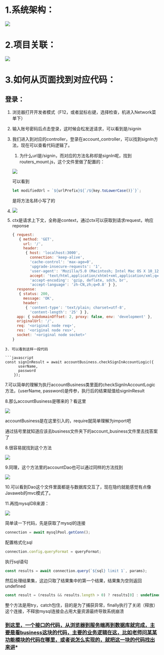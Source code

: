 # 1.系统架构：

![](C:\Users\ZHGZ\AppData\Roaming\marktext\images\2023-05-09-10-52-47-image.png)

# 2.项目关联：

![](C:\Users\ZHGZ\AppData\Roaming\marktext\images\2023-05-09-11-01-59-image.png)

# 3.如何从页面找到对应代码：

## 登录：

1. 浏览器打开开发者模式（F12，或者鼠标右键，选择检查，机进入Network菜单下）

2. 输入账号密码后点击登录，这时候会松发送请求，可以看到是/signin

3. 我们进入到对应的controller，登录在account_controller，可以找到signIn方法，现在可以查看代码逻辑了。
   
   1. 为什么url是/signin，而对应的方法名称却是signIn呢，找到routers_mount.js，这个文件里做了配置的：
   
   ![](C:\Users\ZHGZ\AppData\Roaming\marktext\images\2023-05-09-15-38-42-image.png)
   
   可以看到
   
   ```javascript
   let modifiedUrl = `${urlPrefix}${`/${key.toLowerCase()}`}`;
   ```
   
   是将方法名转小写了的

4. ![](C:\Users\ZHGZ\AppData\Roaming\marktext\images\2023-05-09-15-09-36-image.png)

5. ctx是请求上下文，全称是context，通过ctx可以获取到请求request，响应 reponse
   
   ```javascript
   { request:
      { method: 'GET',
        url: '/',
        header:
         { host: 'localhost:3000',
           connection: 'keep-alive',
           'cache-control': 'max-age=0',
           'upgrade-insecure-requests': '1',
           'user-agent': 'Mozilla/5.0 (Macintosh; Intel Mac OS X 10_12_3) AppleWebKit/537.36 (KHTML, like Gecko) Chrome/56.0.2924.87 Safari/537.36',
           accept: 'text/html,application/xhtml+xml,application/xml;q=0.9,image/webp,*/*;q=0.8',
           'accept-encoding': 'gzip, deflate, sdch, br',
           'accept-language': 'zh-CN,zh;q=0.8' } },
     response:
      { status: 200,
        message: 'OK',
        header:
         { 'content-type': 'text/plain; charset=utf-8',
           'content-length': '25' } },
     app: { subdomainOffset: 2, proxy: false, env: 'development' },
     originalUrl: '/',
     req: '<original node req>',
     res: '<original node res>',
     socket: '<original node socket>' 
   }
   ```

```
3. 可以看到这样一段代码

```javascript
const signInResult = await accountBusiness.checkSignInAccountLogic({
      userName,
      password
    });
```

7.可以简单的理解为执行accountBusiness类里面的checkSignInAccountLogic方法，{userName, password}是传参，执行后的结果赋值给signInResult

8.那么accountBusiness是哪来的？看这里

![](C:\Users\ZHGZ\AppData\Roaming\marktext\images\2023-05-09-15-16-24-image.png)

accountBusiness是在这里引入的，require就简单理解为import吧

通过括号里就知道应该去business文件夹下的account_business文件里去找答案了

8.很容易就找到这个方法

![](C:\Users\ZHGZ\AppData\Roaming\marktext\images\2023-05-09-15-18-39-image.png)

9.同理，这个方法里的accountDao也可以通过同样的方法找到

![](C:\Users\ZHGZ\AppData\Roaming\marktext\images\2023-05-09-15-20-15-image.png)

10.可以看到Dao这个文件里面都是与数据库交互了，现在隐约就能感觉有点像Javaweb的mvc模式了。

11.再找mysqlDB来源：

![](C:\Users\ZHGZ\AppData\Roaming\marktext\images\2023-05-09-15-22-54-image.png)

简单读一下代码，先是获取了mysql的连接

```javascript
connection = await mysqlPool.getConn();
```

配置格式化sql

```javascript
connection.config.queryFormat = queryFormat;
```

执行sql语句

```javascript
const results = await connection.query(`${sql} limit 1`, params);
```

然后处理结果集，这边只取了结果集中的第一个结果，结果集为空则返回undefined

```javascript
const result = (results && results.length > 0) ? results[0] : undefined;
```

整个方法是用try，catch包住，目的是为了捕获异常，finally执行了关闭（释放）这个连接，不释放mysql连接会占用大量资源最终导致系统崩溃

### <u> 到这里，一个接口的代码，从浏览器到服务端再到数据库就完成，主要是看business这块的代码，主要的业务逻辑在这，比如老师问某某功能模块的代码在哪里，或者说怎么实现的，就把这一块的代码找出来讲</u>*
